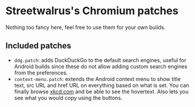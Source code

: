 # Streetwalrus's Chromium patches

Nothing too fancy here, feel free to use them for your own builds.


## Included patches

- `ddg.patch`: adds DuckDuckGo to the default search engines, useful
for Android builds since these do not allow adding custom search engines
from the preferences.
- `context-menu.patch`: extends the Android context menu to show title text,
src URL and href URL on everything based on what is set. You can finally browse
[xkcd.com](https://xkcd.com/) and be able to see the hovertext. Also lets you
see what you would copy using the buttons.
